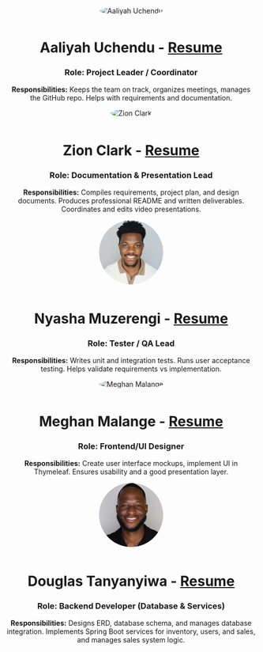  <div align="center">
  <img src="../../img/team-pictures/" 
       alt="Aaliyah Uchendu" 
       width="130" 
       style="border-radius: 50%; margin-bottom: 10px;" />
  
  <h1>Aaliyah Uchendu - <a href="./project-plan/resumes/Aaliyah_Resume/">Resume</a></h1>

  <h3>Role: Project Leader / Coordinator </h3>

  <p>
    <strong>Responsibilities:</strong> Keeps the team on track, organizes meetings, manages the GitHub repo. Helps with requirements and documentation.
  </p>
</div>



<div align="center">
  <img src="../../img/team-pictures/" 
       alt="Zion Clark" 
       width="130" 
       style="border-radius: 50%; margin-bottom: 10px;" />
  
  <h1>Zion Clark - <a href="./project-plan/resumes/Zion_Resume/">Resume</a></h1>

  <h3>Role: Documentation & Presentation Lead </h3>

  <p>
    <strong>Responsibilities:</strong> Compiles requirements, project plan, and design documents. Produces professional README and written deliverables. Coordinates and edits video presentations.
  </p>
</div>



<div align="center">
  <img src="../../img/team-pictures/nyasha.png/" 
       alt="Nyasha Muzerengi" 
       width="130" 
       style="border-radius: 50%; margin-bottom: 10px;" />
  
  <h1>Nyasha Muzerengi - <a href="./project-plan/resumes/Nyasha_Resume/">Resume</a></h1>

  <h3>Role: Tester / QA Lead </h3>

  <p>
    <strong>Responsibilities:</strong> Writes unit and integration tests. Runs user acceptance testing. Helps validate requirements vs implementation.
  </p>
</div>



<div align="center">
  <img src="../../img/team-pictures/" 
       alt="Meghan Malange" 
       width="130" 
       style="border-radius: 50%; margin-bottom: 10px;" />
  
  <h1>Meghan Malange - <a href="./project-plan/resumes/Meghan_Resume/">Resume</a></h1>

  <h3>Role: Frontend/UI Designer </h3>

  <p>
    <strong>Responsibilities:</strong> Create user interface mockups, implement UI in Thymeleaf. Ensures usability and a good presentation layer.
  </p>
</div>



<div align="center">
  <img src="../../img/team-pictures/douglasjr.png" 
       alt="Douglas Tanyanyiwa" 
       width="130" 
       style="border-radius: 50%; margin-bottom: 10px;" />
  
  <h1>Douglas Tanyanyiwa - <a href="./project-plan/resumes/Douglas_Resume/">Resume</a></h1>

  <h3>Role: Backend Developer (Database & Services)</h3>

  <p>
    <strong>Responsibilities:</strong> Designs ERD, database schema, and manages database integration.
    Implements Spring Boot services for inventory, users, and sales, and manages sales system logic.
  </p>
</div>










